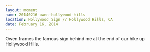 ```yaml
---
layout: moment
name: 20140216-owen-hollywood-hills
location: Hollywood Sign // Hollywood Hills, CA
date: February 16, 2014
---
```


Owen frames the famous sign behind me at the end of our hike up Hollywood Hills.
